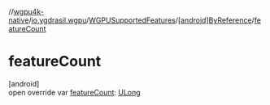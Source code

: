 //[wgpu4k-native](../../../../index.md)/[io.ygdrasil.wgpu](../../index.md)/[WGPUSupportedFeatures](../index.md)/[[android]ByReference](index.md)/[featureCount](feature-count.md)

# featureCount

[android]\
open override var [featureCount](feature-count.md): [ULong](https://kotlinlang.org/api/core/kotlin-stdlib/kotlin/-u-long/index.html)